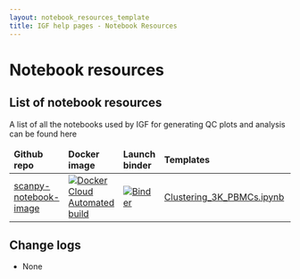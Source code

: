 ```yaml
---
layout: notebook_resources_template
title: IGF help pages - Notebook Resources
---
```


# Notebook resources

## List of notebook resources

A list of all the notebooks used by IGF for generating QC plots and analysis can be found here

<div class="table-responsive">
  <table class="table table-hover">
    <thead style="font-weight:bold;">
      <tr class="table-light">
        <td scope="col">Github repo</td>
        <td scope="col">Docker image</td>
        <td scope="col">Launch binder</td>
        <td scope="col">Templates</td>
        <td scope="col">Examples</td>
      </tr>
    </thead>
    <tbody>
      <tr>
        <td><a href="https://github.com/imperial-genomics-facility/scanpy-notebook-image">scanpy-notebook-image</a></td>
        <td><a href="https://registry.hub.docker.com/r/imperialgenomicsfacility/scanpy-notebook-image"><img alt="Docker Cloud Automated build" src="https://img.shields.io/docker/cloud/automated/imperialgenomicsfacility/scanpy-notebook-image"></a></td>
        <td><a href="https://mybinder.org/v2/gh/imperial-genomics-facility/scanpy-notebook-image/master?urlpath=lab"><img alt="Binder" src="https://mybinder.org/badge_logo.svg"></a></td>
        <td><a href="https://nbviewer.jupyter.org/github/imperial-genomics-facility/scanpy-notebook-image/blob/master/examples/Clustering_3K_PBMCs.ipynb">Clustering_3K_PBMCs.ipynb</a></td>
        <td><a href="https://nbviewer.jupyter.org/github/imperial-genomics-facility/scanpy-notebook-image/blob/master/templates/scanpy_single_sample_analysis_v0.0.1.ipynb">scanpy_single_sample_analysis_v0.0.1.ipynb</a></td>
      </tr>
    </tbody>
  </table>
</div>


## Change logs
* None